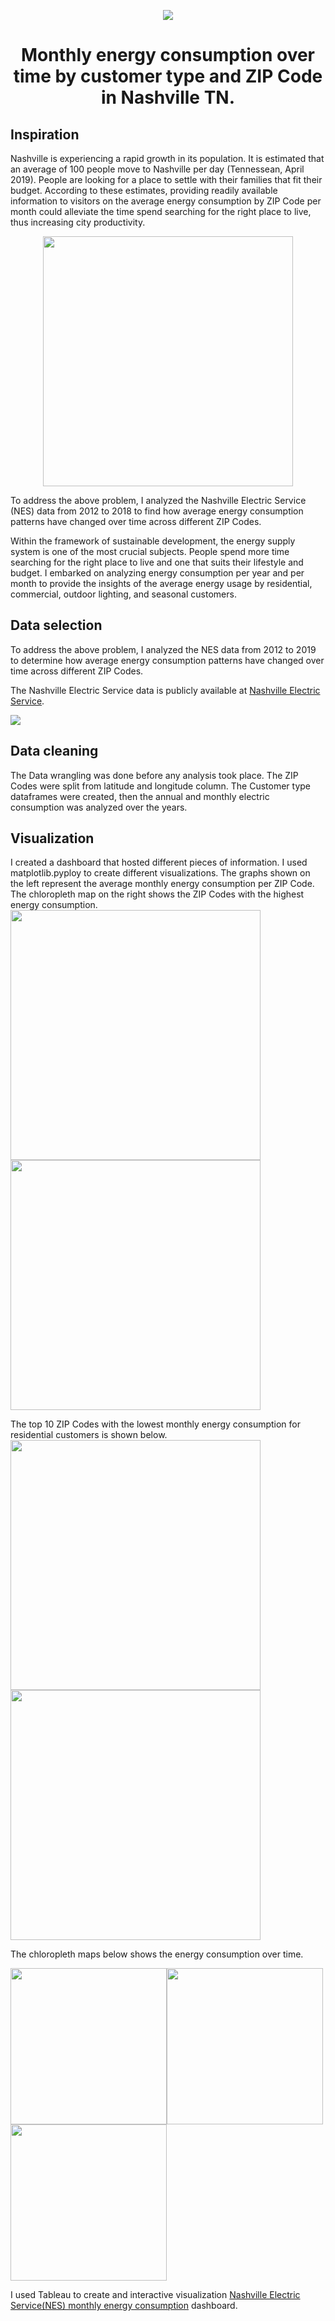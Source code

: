    <p align="center"><img src="images/NES_night.jpg"></p>                                     

# <p align="center">Monthly energy consumption over time by customer type and ZIP Code in Nashville TN.</p>

## Inspiration 
Nashville is experiencing a rapid growth in its population. It is estimated that an average of 100 people move to Nashville per day (Tennessean, April 2019). People are looking for a place to settle with their families that fit their budget. According to these estimates, providing readily available information to visitors on the average energy consumption by ZIP Code per month could alleviate the time spend searching for the right place to live, thus increasing city productivity. 

<p align="center"><img src="images/Nashville pop growth.png" width="400" height="400"></p> 


To address the above problem, I analyzed the Nashville Electric Service (NES) data from 2012 to 2018 to find how average energy consumption patterns have changed over time across different ZIP Codes.


Within the framework of sustainable development, the energy supply system is one of the most crucial subjects. People spend more time searching for the right place to live and one that suits their lifestyle and budget. I embarked on analyzing energy consumption per year and per month to provide the insights of the average energy usage  by residential, commercial, outdoor lighting, and seasonal customers. 


## Data selection
To address the above problem, I analyzed the NES data from 2012 to 2019 to determine how average energy consumption patterns have changed over time across different ZIP Codes.  

The Nashville Electric Service data is publicly available at [Nashville Electric Service](https://data.nashville.gov/Energy-Usage/NES-Monthly-Energy-Consumption-by-Customer-Type-an/vbx7-mn5i). 

 <img src="images/retail sales of lectricity.png"> 

## Data cleaning
The Data wrangling was done before any analysis took place. The ZIP Codes were split from latitude and longitude column. The Customer type dataframes were created, then the annual and monthly electric consumption was analyzed over the years. 

## Visualization
I created a dashboard that hosted different pieces of information. I used matplotlib.pyploy to create different visualizations. The graphs shown on the left represent the average monthly energy consumption per ZIP Code. The chloropleth map on the right shows the ZIP Codes with the highest energy consumption.
<img src="images/Average_energy_consumption_per_zip.png" width="400" height="400"> <img src="images/chloropleth_map_3.png" width="400" height="400">


The top 10 ZIP Codes with the lowest monthly energy consumption for residential customers is shown below.
<img src="images/Lowest 10 energy consuming zip codes.png" width="400" height="400"><img src="images/map-lowest-10 energy consuming zip code.png" width="400" height="400">

The chloropleth maps below shows the energy consumption over time.

<img src="images/Residential energy consumption 2012.png" width="250" height="250"><img src="images/Residential energy consumption in 2015.png" width="250" height="250"><img src="images/Residential energy consumption in 2018.png" width="250" height="250">

I used Tableau to create and interactive visualization [Nashville Electric Service(NES) monthly energy consumption](https://public.tableau.com/profile/bush1897#!/vizhome/EnergyConsumption_15781937576950/Mydashboard?publish=yes) dashboard.
